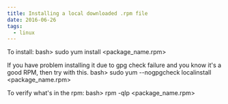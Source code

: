 ```yaml
---
title: Installing a local downloaded .rpm file
date: 2016-06-26
tags:
  - linux
---
```

To install:
bash> sudo yum install <package_name.rpm>

If you have problem installing it due to gpg check failure and you know it's a good RPM, then try with this.
bash> sudo yum --nogpgcheck localinstall <package_name.rpm>

To verify what's in the rpm:
bash> rpm -qlp <package_name.rpm>